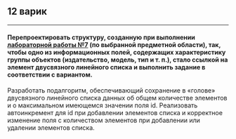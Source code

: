 ## 12 варик
<hr>

#### Перепроектировать структуру, созданную при выполнении [лабораторной работы №7](https://github.com/DanyaMokhno/Laboratory_work_7) (по выбранной предметной области), так, чтобы одно из информационных полей, содержащих характеристику группы объектов (издательство, модель, тип и т. п.), стало ссылкой на элемент двусвязного линейного списка и выполнить задание в соответствии с вариантом.

Разработать подалгоритм, обеспечивающий сохранение в «голове» двусвязного линейного списка данных об общем количестве элементов и о максимальном имеющемся значении поля id. Реализовать автоинкремент для id при добавлении элементов списка и корректное изменение поля с количеством элементов при добавлении или удалении элементов списка.
